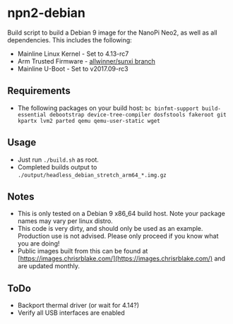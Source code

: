 # npn2-debian

Build script to build a Debian 9 image for the NanoPi Neo2, as well as all dependencies. This includes the following:

- Mainline Linux Kernel - Set to 4.13-rc7
- Arm Trusted Firmware - [allwinner/sunxi branch](https://github.com/apritzel/arm-trusted-firmware/tree/allwinner)
- Mainline U-Boot - Set to v2017.09-rc3

## Requirements

- The following packages on your build host: `bc binfmt-support build-essential debootstrap device-tree-compiler dosfstools fakeroot git kpartx lvm2 parted qemu qemu-user-static wget`

## Usage
- Just run `./build.sh` as root.
- Completed builds output to `./output/headless_debian_stretch_arm64_*.img.gz`

## Notes

- This is only tested on a Debian 9 x86_64 build host. Note your package names may vary per linux distro.
- This code is very dirty, and should only be used as an example. Production use is not advised. Please only proceed if you know what you are doing!
- Public images built from this can be found at [https://images.chrisrblake.com/](https://images.chrisrblake.com/) and are updated monthly.

## ToDo
* Backport thermal driver (or wait for 4.14?)
* Verify all USB interfaces are enabled
